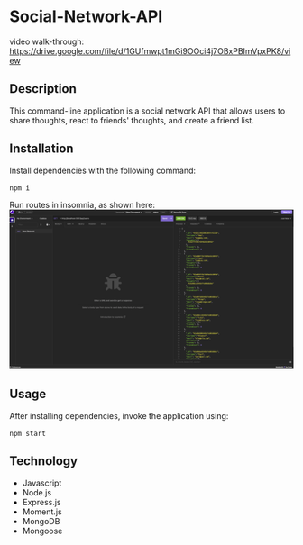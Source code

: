 # Social-Network-API

video walk-through: https://drive.google.com/file/d/1GUfmwpt1mGi9OOci4j7OBxPBImVpxPK8/view

## Description

This command-line application is a social network API that allows users to share thoughts, react to friends' thoughts, and create a friend list. 

## Installation

Install dependencies with the following command:
```
npm i
```

Run routes in insomnia, as shown here:
![Screenshot](./images/screenshot.png)
## Usage

After installing dependencies, invoke the application using:
```
npm start
```

## Technology

- Javascript
- Node.js
- Express.js
- Moment.js
- MongoDB
- Mongoose
